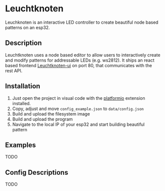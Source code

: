 # Leuchtknoten

Leuchknoten is an interactive LED controller to create beautiful node based patterns on an esp32. 

## Description

Leuchtknoten uses a node based editor to allow users to interactively create and modify patterns for addressable LEDs (e.g. ws2812). 
It ships an react based frontend [Leuchtknoten-ui](https://github.com/JustusUlbrich/Leuchtknoten-ui) on port 80, that communicates with the rest API. 

## Installation

1. Just open the project in visual code with the [platformio](https://platformio.org/) extension installed. 
2. Copy, adjust and move `config_example.json` to `data/config.json`
3. Build and upload the filesystem image
4. Build and upload the program
5. Navigate to the local IP of your esp32 and start building beautiful pattern

## Examples
TODO

## Config Descriptions
TODO
